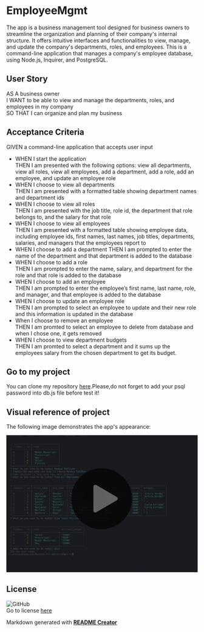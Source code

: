 # EmployeeMgmt
The app is a business management tool designed for business owners to streamline the organization and planning of their company's internal structure. It offers intuitive interfaces and functionalities to view, manage, and update the company's departments, roles, and employees. This is a command-line application that manages a company's employee database, using Node.js, Inquirer, and PostgreSQL.

## User Story

AS A business owner<br>
I WANT to be able to view and manage the departments, roles, and employees in my company<br>
SO THAT I can organize and plan my business

## Acceptance Criteria

GIVEN a command-line application that accepts user input<br>
* WHEN I start the application<br>
THEN I am presented with the following options: view all departments, view all roles, view all employees, add a department, add a role, add an employee, and update an employee role
* WHEN I choose to view all departments<br>
THEN I am presented with a formatted table showing department names and department ids
* WHEN I choose to view all roles<br>
THEN I am presented with the job title, role id, the department that role belongs to, and the salary for that role
* WHEN I choose to view all employees<br>
THEN I am presented with a formatted table showing employee data, including employee ids, first names, last names, job titles, departments, salaries, and managers that the employees report to
* WHEN I choose to add a department
THEN I am prompted to enter the name of the department and that department is added to the database
* WHEN I choose to add a role<br>
THEN I am prompted to enter the name, salary, and department for the role and that role is added to the database
* WHEN I choose to add an employee<br>
THEN I am prompted to enter the employee’s first name, last name, role, and manager, and that employee is added to the database
* WHEN I choose to update an employee role<br>
THEN I am prompted to select an employee to update and their new role and this information is updated in the database
* When I choose to remove an employee<br>
THEN I am promted to select an employee to delete from database and when I chose one, it gets removed
* WHEN I choose to view department budgets<br>
THEN I am promted to select a department and it sums up the employees salary from the chosen department to get its budget.


## Go to my project
  
You can clone my repository [here](https://github.com/VanZittle/employeeMgmt).Please,do not forget to add your psql password into db.js file before test it!

## Visual reference of project
The following image demonstrates the app's appearance:
  
[![video thumbnail](./assets/video-thumbnail.png)](https://drive.google.com/file/d/18tUu-nJzZD2g47X52gkRN5vMhSJvLH14/view?usp=drive_link)

## License
![GitHub](https://img.shields.io/github/license/VanZittle/employeeMgmt?style=for-the-badge)<br> Go to license [here](https://github.com/VanZittle/employeeMgmt/blob/main/LICENSE)
  
Markdown generated with **[README Creator](https://github.com/VanZittle/module9-challenge-ReadmeGenerator)**
